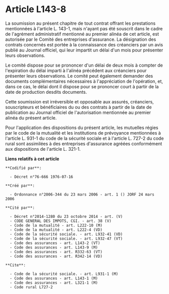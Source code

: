 # Article L143-8

La soumission au présent chapitre de tout contrat offrant les prestations mentionnées à l'article L. 143-1, mais n'ayant pas
été souscrit dans le cadre de l'agrément administratif mentionné au premier alinéa de cet article, est autorisée par le
Comité des entreprises d'assurance. La désignation des contrats concernés est portée à la connaissance des créanciers par un
avis publié au Journal officiel, qui leur impartit un délai d'un mois pour présenter leurs observations.

Le comité dispose pour se prononcer d'un délai de deux mois à compter de l'expiration du délai imparti à l'alinéa précédent
aux créanciers pour présenter leurs observations. Le comité peut également demander des documents complémentaires nécessaires
à l'appréciation de l'opération, et, dans ce cas, le délai dont il dispose pour se prononcer court à partir de la date de
production desdits documents.

Cette soumission est irréversible et opposable aux assurés, créanciers, souscripteurs et bénéficiaires du ou des contrats à
partir de la date de publication au Journal officiel de l'autorisation mentionnée au premier alinéa du présent article.

Pour l'application des dispositions du présent article, les mutuelles régies par le code de la mutualité et les institutions
de prévoyance mentionnées à l'article L. 931-1 du code de la sécurité sociale et à l'article L. 727-2 du code rural sont
assimilées à des entreprises d'assurance agréées conformément aux dispositions de l'article L. 321-1.

**Liens relatifs à cet article**

	**Codifié par**:

	  - Décret n°76-666 1976-07-16

	**Créé par**:

	  - Ordonnance n°2006-344 du 23 mars 2006 - art. 1 () JORF 24 mars 2006

	**Cité par**:

	  - Décret n°2014-1280 du 23 octobre 2014 - art. (V)
	  - CODE GENERAL DES IMPOTS, CGI. - art. 38 (V)
	  - Code de la mutualité - art. L222-10 (M)
	  - Code de la mutualité - art. L222-4 (VD)
	  - Code de la sécurité sociale. - art. L932-41 (VD)
	  - Code de la sécurité sociale. - art. L932-47 (VT)
	  - Code des assurances - art. L143-2 (VT)
	  - Code des assurances - art. L143-9 (M)
	  - Code des assurances - art. R332-63 (VT)
	  - Code des assurances - art. R342-14 (VD)

	**Cite**:

	  - Code de la sécurité sociale. - art. L931-1 (M)
	  - Code des assurances - art. L143-1 (M)
	  - Code des assurances - art. L321-1 (M)
	  - Code rural L727-2
